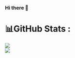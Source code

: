 ### Hi there 👋

# 📊GitHub Stats :
![](https://github-readme-stats.vercel.app/api?username=nishantpjain&theme=flag-india&hide_border=true&include_all_commits=false&count_private=false)<br/>
![](https://github-readme-streak-stats.herokuapp.com/?user=nishantpjain&theme=flag-india&hide_border=true)<br/>
<!-- ![](https://github-readme-stats.vercel.app/api/top-langs/?username=nishantpjain&theme=flag-india&hide_border=true&include_all_commits=false&count_private=false&layout=compact)

<!--
**nishantpjain/nishantpjain** is a ✨ _special_ ✨ repository because its `README.md` (this file) appears on your GitHub profile.

Here are some ideas to get you started:

- 🔭 I’m currently working on ...
- 🌱 I’m currently learning ...
- 👯 I’m looking to collaborate on ...
- 🤔 I’m looking for help with ...
- 💬 Ask me about ...
- 📫 How to reach me: ...
- 😄 Pronouns: ...
- ⚡ Fun fact: ...
-->
